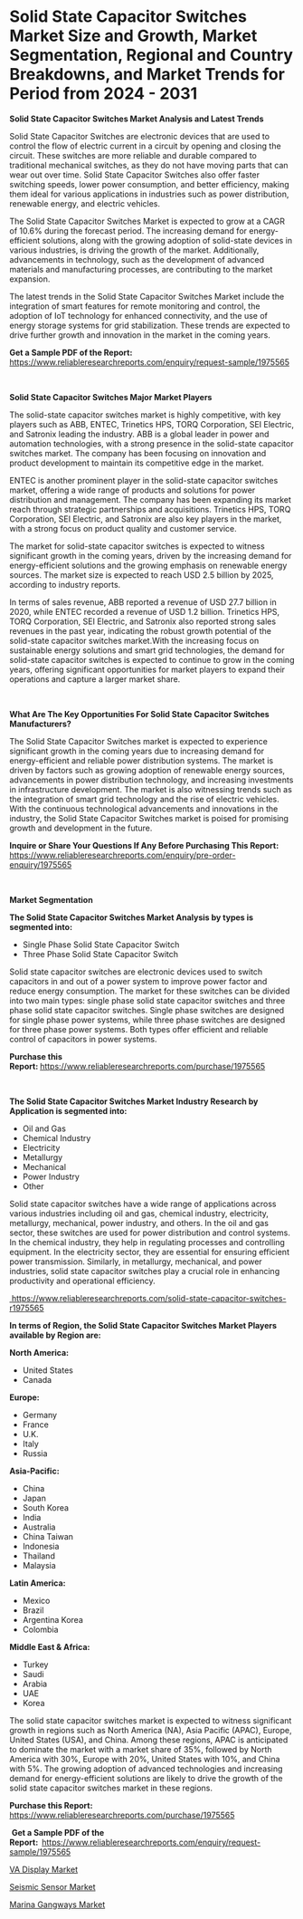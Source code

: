 <p><h1>Solid State Capacitor Switches Market Size and Growth, Market Segmentation, Regional and Country Breakdowns, and Market Trends for Period from 2024 -  2031</h1></p><p><strong>Solid State Capacitor Switches Market Analysis and Latest Trends</strong></p>
<p><p>Solid State Capacitor Switches are electronic devices that are used to control the flow of electric current in a circuit by opening and closing the circuit. These switches are more reliable and durable compared to traditional mechanical switches, as they do not have moving parts that can wear out over time. Solid State Capacitor Switches also offer faster switching speeds, lower power consumption, and better efficiency, making them ideal for various applications in industries such as power distribution, renewable energy, and electric vehicles.</p><p>The Solid State Capacitor Switches Market is expected to grow at a CAGR of 10.6% during the forecast period. The increasing demand for energy-efficient solutions, along with the growing adoption of solid-state devices in various industries, is driving the growth of the market. Additionally, advancements in technology, such as the development of advanced materials and manufacturing processes, are contributing to the market expansion.</p><p>The latest trends in the Solid State Capacitor Switches Market include the integration of smart features for remote monitoring and control, the adoption of IoT technology for enhanced connectivity, and the use of energy storage systems for grid stabilization. These trends are expected to drive further growth and innovation in the market in the coming years.</p></p>
<p><strong>Get a Sample PDF of the Report:&nbsp;</strong> <a href="https://www.reliableresearchreports.com/enquiry/request-sample/1975565">https://www.reliableresearchreports.com/enquiry/request-sample/1975565</a></p>
<p>&nbsp;</p>
<p><strong>Solid State Capacitor Switches Major Market Players</strong></p>
<p><p>The solid-state capacitor switches market is highly competitive, with key players such as ABB, ENTEC, Trinetics HPS, TORQ Corporation, SEI Electric, and Satronix leading the industry. ABB is a global leader in power and automation technologies, with a strong presence in the solid-state capacitor switches market. The company has been focusing on innovation and product development to maintain its competitive edge in the market.</p><p>ENTEC is another prominent player in the solid-state capacitor switches market, offering a wide range of products and solutions for power distribution and management. The company has been expanding its market reach through strategic partnerships and acquisitions. Trinetics HPS, TORQ Corporation, SEI Electric, and Satronix are also key players in the market, with a strong focus on product quality and customer service.</p><p>The market for solid-state capacitor switches is expected to witness significant growth in the coming years, driven by the increasing demand for energy-efficient solutions and the growing emphasis on renewable energy sources. The market size is expected to reach USD 2.5 billion by 2025, according to industry reports.</p><p>In terms of sales revenue, ABB reported a revenue of USD 27.7 billion in 2020, while ENTEC recorded a revenue of USD 1.2 billion. Trinetics HPS, TORQ Corporation, SEI Electric, and Satronix also reported strong sales revenues in the past year, indicating the robust growth potential of the solid-state capacitor switches market.With the increasing focus on sustainable energy solutions and smart grid technologies, the demand for solid-state capacitor switches is expected to continue to grow in the coming years, offering significant opportunities for market players to expand their operations and capture a larger market share.</p></p>
<p>&nbsp;</p>
<p><strong>What Are The Key Opportunities For Solid State Capacitor Switches Manufacturers?</strong></p>
<p><p>The Solid State Capacitor Switches market is expected to experience significant growth in the coming years due to increasing demand for energy-efficient and reliable power distribution systems. The market is driven by factors such as growing adoption of renewable energy sources, advancements in power distribution technology, and increasing investments in infrastructure development. The market is also witnessing trends such as the integration of smart grid technology and the rise of electric vehicles. With the continuous technological advancements and innovations in the industry, the Solid State Capacitor Switches market is poised for promising growth and development in the future.</p></p>
<p><strong>Inquire or Share Your Questions If Any Before Purchasing This Report:</strong> <a href="https://www.reliableresearchreports.com/enquiry/pre-order-enquiry/1975565">https://www.reliableresearchreports.com/enquiry/pre-order-enquiry/1975565</a></p>
<p>&nbsp;</p>
<p><strong>Market Segmentation</strong></p>
<p><strong>The Solid State Capacitor Switches Market Analysis by types is segmented into:</strong></p>
<p><ul><li>Single Phase Solid State Capacitor Switch</li><li>Three Phase Solid State Capacitor Switch</li></ul></p>
<p><p>Solid state capacitor switches are electronic devices used to switch capacitors in and out of a power system to improve power factor and reduce energy consumption. The market for these switches can be divided into two main types: single phase solid state capacitor switches and three phase solid state capacitor switches. Single phase switches are designed for single phase power systems, while three phase switches are designed for three phase power systems. Both types offer efficient and reliable control of capacitors in power systems.</p></p>
<p><strong>Purchase this Report:&nbsp;</strong><a href="https://www.reliableresearchreports.com/purchase/1975565">https://www.reliableresearchreports.com/purchase/1975565</a></p>
<p>&nbsp;</p>
<p><strong>The Solid State Capacitor Switches Market Industry Research by Application is segmented into:</strong></p>
<p><ul><li>Oil and Gas</li><li>Chemical Industry</li><li>Electricity</li><li>Metallurgy</li><li>Mechanical</li><li>Power Industry</li><li>Other</li></ul></p>
<p><p>Solid state capacitor switches have a wide range of applications across various industries including oil and gas, chemical industry, electricity, metallurgy, mechanical, power industry, and others. In the oil and gas sector, these switches are used for power distribution and control systems. In the chemical industry, they help in regulating processes and controlling equipment. In the electricity sector, they are essential for ensuring efficient power transmission. Similarly, in metallurgy, mechanical, and power industries, solid state capacitor switches play a crucial role in enhancing productivity and operational efficiency.</p></p>
<p><a href="https://www.reliableresearchreports.com/solid-state-capacitor-switches-r1975565">&nbsp;https://www.reliableresearchreports.com/solid-state-capacitor-switches-r1975565</a></p>
<p><strong>In terms of Region, the Solid State Capacitor Switches Market Players available by Region are:</strong></p>
<p>
    <p> <strong> North America: </strong>
        <ul>
            <li>United States</li>
            <li>Canada</li>
        </ul>
        </p> 
    <p> <strong> Europe: </strong>
        <ul>
            <li>Germany</li>
            <li>France</li>
            <li>U.K.</li>
            <li>Italy</li>
            <li>Russia</li>
        </ul>
        </p> 
    <p> <strong> Asia-Pacific: </strong>
        <ul>
            <li>China</li>
            <li>Japan</li>
            <li>South Korea</li>
            <li>India</li>
            <li>Australia</li>
            <li>China Taiwan</li>
            <li>Indonesia</li>
            <li>Thailand</li>
            <li>Malaysia</li>
        </ul>
        </p> 
    <p> <strong> Latin America: </strong>
        <ul>
            <li>Mexico</li>
            <li>Brazil</li>
            <li>Argentina Korea</li>
            <li>Colombia</li>
        </ul>
        </p> 
    <p> <strong> Middle East & Africa: </strong>
        <ul>
            <li>Turkey</li>
            <li>Saudi</li>
            <li>Arabia</li>
            <li>UAE</li>
            <li>Korea</li>
        </ul>
    </p>
    </p>
<p><p>The solid state capacitor switches market is expected to witness significant growth in regions such as North America (NA), Asia Pacific (APAC), Europe, United States (USA), and China. Among these regions, APAC is anticipated to dominate the market with a market share of 35%, followed by North America with 30%, Europe with 20%, United States with 10%, and China with 5%. The growing adoption of advanced technologies and increasing demand for energy-efficient solutions are likely to drive the growth of the solid state capacitor switches market in these regions.</p></p>
<p><strong>Purchase this Report: </strong><a href="https://www.reliableresearchreports.com/purchase/1975565">https://www.reliableresearchreports.com/purchase/1975565</a></p>
<p>&nbsp;<strong>Get a Sample PDF of the Report:&nbsp;&nbsp;</strong><a href="https://www.reliableresearchreports.com/enquiry/request-sample/1975565">https://www.reliableresearchreports.com/enquiry/request-sample/1975565</a></p>
<p><strong></strong></p>
<p><p><a href="https://github.com/wybrqqeb6/Market-Research-Report-List-1/blob/main/va-display-market.md">VA Display Market</a></p><p><a href="https://github.com/mdmisese/Market-Research-Report-List-1/blob/main/seismic-sensor-market.md">Seismic Sensor Market</a></p><p><a href="https://view.publitas.com/reportprime-1/global-marina-gangways-industry-types-applications-market-players-regional-growth-analysis-and-future-scenarios-2024-2031/">Marina Gangways Market</a></p></p>